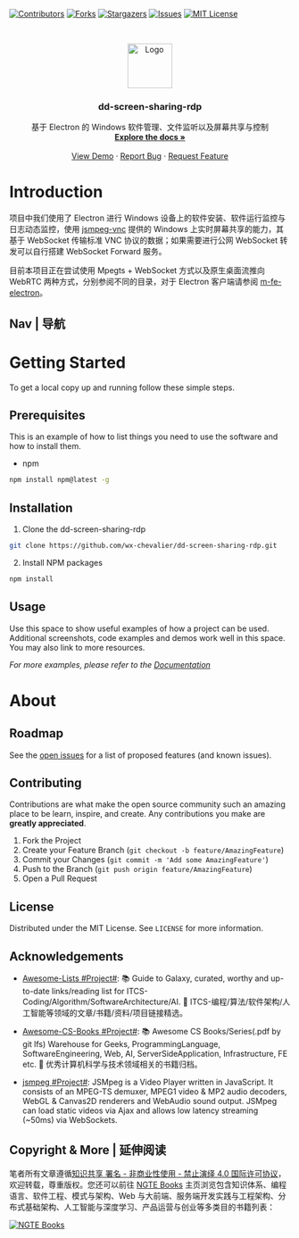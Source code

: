 [![Contributors][contributors-shield]][contributors-url]
[![Forks][forks-shield]][forks-url]
[![Stargazers][stars-shield]][stars-url]
[![Issues][issues-shield]][issues-url]
[![MIT License][license-shield]][license-url]

<!-- PROJECT LOGO -->
<br />
<p align="center">
  <a href="https://github.com/wx-chevalier/dd-screen-sharing-rdp">
    <img src="https://s2.ax1x.com/2020/01/06/lr21MT.png" alt="Logo" width="80" height="80">
  </a>

  <h3 align="center">dd-screen-sharing-rdp</h3>

  <p align="center">
    基于 Electron 的 Windows 软件管理、文件监听以及屏幕共享与控制
    <br />
    <a href="https://github.com/wx-chevalier/dd-screen-sharing-rdp"><strong>Explore the docs »</strong></a>
    <br />
    <br />
    <a href="https://github.com/wx-chevalier/dd-screen-sharing-rdp">View Demo</a>
    ·
    <a href="https://github.com/wx-chevalier/dd-screen-sharing-rdp/issues">Report Bug</a>
    ·
    <a href="https://github.com/wx-chevalier/dd-screen-sharing-rdp/issues">Request Feature</a>
  </p>
</p>

<!-- ABOUT THE PROJECT -->

# Introduction

项目中我们使用了 Electron 进行 Windows 设备上的软件安装、软件运行监控与日志动态监控，使用 [jsmpeg-vnc](https://github.com/phoboslab/jsmpeg-vnc) 提供的 Windows 上实时屏幕共享的能力，其基于 WebSocket 传输标准 VNC 协议的数据；如果需要进行公网 WebSocket 转发可以自行搭建 WebSocket Forward 服务。

目前本项目正在尝试使用 Mpegts + WebSocket 方式以及原生桌面流推向 WebRTC 两种方式，分别参阅不同的目录，对于 Electron 客户端请参阅 [m-fe-electron](https://github.com/wx-chevalier/m-fe-electron)。

## Nav | 导航

# Getting Started

To get a local copy up and running follow these simple steps.

## Prerequisites

This is an example of how to list things you need to use the software and how to install them.

- npm

```sh
npm install npm@latest -g
```

## Installation

1. Clone the dd-screen-sharing-rdp

```sh
git clone https://github.com/wx-chevalier/dd-screen-sharing-rdp.git
```

2. Install NPM packages

```sh
npm install
```

<!-- USAGE EXAMPLES -->

## Usage

Use this space to show useful examples of how a project can be used. Additional screenshots, code examples and demos work well in this space. You may also link to more resources.

_For more examples, please refer to the [Documentation](https://example.com)_

# About

<!-- ROADMAP -->

## Roadmap

See the [open issues](https://github.com/wx-chevalier/dd-screen-sharing-rdp/issues) for a list of proposed features (and known issues).

<!-- CONTRIBUTING -->

## Contributing

Contributions are what make the open source community such an amazing place to be learn, inspire, and create. Any contributions you make are **greatly appreciated**.

1. Fork the Project
2. Create your Feature Branch (`git checkout -b feature/AmazingFeature`)
3. Commit your Changes (`git commit -m 'Add some AmazingFeature'`)
4. Push to the Branch (`git push origin feature/AmazingFeature`)
5. Open a Pull Request

<!-- LICENSE -->

## License

Distributed under the MIT License. See `LICENSE` for more information.

<!-- ACKNOWLEDGEMENTS -->

## Acknowledgements

- [Awesome-Lists #Project#](https://github.com/wx-chevalier/Awesome-Lists): 📚 Guide to Galaxy, curated, worthy and up-to-date links/reading list for ITCS-Coding/Algorithm/SoftwareArchitecture/AI. 💫 ITCS-编程/算法/软件架构/人工智能等领域的文章/书籍/资料/项目链接精选。

- [Awesome-CS-Books #Project#](https://github.com/wx-chevalier/Awesome-CS-Books): :books: Awesome CS Books/Series(.pdf by git lfs) Warehouse for Geeks, ProgrammingLanguage, SoftwareEngineering, Web, AI, ServerSideApplication, Infrastructure, FE etc. :dizzy: 优秀计算机科学与技术领域相关的书籍归档。

- [jsmpeg #Project#](https://github.com/phoboslab/jsmpeg): JSMpeg is a Video Player written in JavaScript. It consists of an MPEG-TS demuxer, MPEG1 video & MP2 audio decoders, WebGL & Canvas2D renderers and WebAudio sound output. JSMpeg can load static videos via Ajax and allows low latency streaming (~50ms) via WebSockets.

## Copyright & More | 延伸阅读

笔者所有文章遵循[知识共享 署名 - 非商业性使用 - 禁止演绎 4.0 国际许可协议](https://creativecommons.org/licenses/by-nc-nd/4.0/deed.zh)，欢迎转载，尊重版权。您还可以前往 [NGTE Books](https://ng-tech.icu/books/) 主页浏览包含知识体系、编程语言、软件工程、模式与架构、Web 与大前端、服务端开发实践与工程架构、分布式基础架构、人工智能与深度学习、产品运营与创业等多类目的书籍列表：

[![NGTE Books](https://s2.ax1x.com/2020/01/18/19uXtI.png)](https://ng-tech.icu/books/)

<!-- MARKDOWN LINKS & IMAGES -->
<!-- https://www.markdownguide.org/basic-syntax/#reference-style-links -->

[contributors-shield]: https://img.shields.io/github/contributors/wx-chevalier/dd-screen-sharing-rdp.svg?style=flat-square
[contributors-url]: https://github.com/wx-chevalier/dd-screen-sharing-rdp/graphs/contributors
[forks-shield]: https://img.shields.io/github/forks/wx-chevalier/dd-screen-sharing-rdp.svg?style=flat-square
[forks-url]: https://github.com/wx-chevalier/dd-screen-sharing-rdp/network/members
[stars-shield]: https://img.shields.io/github/stars/wx-chevalier/dd-screen-sharing-rdp.svg?style=flat-square
[stars-url]: https://github.com/wx-chevalier/dd-screen-sharing-rdp/stargazers
[issues-shield]: https://img.shields.io/github/issues/wx-chevalier/dd-screen-sharing-rdp.svg?style=flat-square
[issues-url]: https://github.com/wx-chevalier/dd-screen-sharing-rdp/issues
[license-shield]: https://img.shields.io/github/license/wx-chevalier/dd-screen-sharing-rdp.svg?style=flat-square
[license-url]: https://github.com/wx-chevalier/dd-screen-sharing-rdp/blob/master/LICENSE.txt
